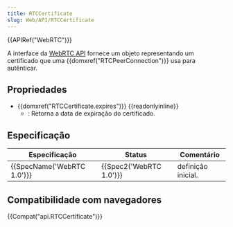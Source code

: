 ```yaml
---
title: RTCCertificate
slug: Web/API/RTCCertificate
---
```


{{APIRef("WebRTC")}}

A interface da [WebRTC API](/pt-BR/docs/Web/API/WebRTC_API) fornece um objeto representando um certificado que uma {{domxref("RTCPeerConnection")}} usa para autênticar.

## Propriedades

- {{domxref("RTCCertificate.expires")}} {{readonlyinline}}
  - : Retorna a data de expiração do certificado.

## Especificação

| Especificação                        | Status                           | Comentário         |
| ------------------------------------ | -------------------------------- | ------------------ |
| {{SpecName('WebRTC 1.0')}} | {{Spec2('WebRTC 1.0')}} | definição inicial. |

## Compatibilidade com navegadores

{{Compat("api.RTCCertificate")}}
